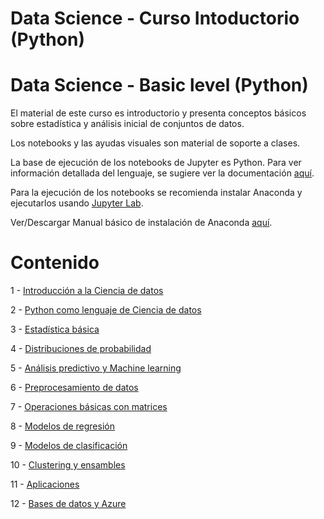 # Data Science - Curso Intoductorio (Python)
# Data Science - Basic level (Python)

El material de este curso es introductorio y presenta conceptos básicos sobre estadística y análisis inicial de conjuntos de datos.

Los notebooks y las ayudas visuales son material de soporte a clases.

La base de ejecución de los notebooks de Jupyter es Python. Para ver información detallada del lenguaje, se sugiere ver la documentación [aquí](http://ipython.org/documentation.html).

Para la ejecución de los notebooks se recomienda instalar Anaconda y ejecutarlos usando [Jupyter Lab](https://jupyterlab.readthedocs.io/en/stable/getting_started/installation.html).

Ver/Descargar Manual básico de instalación de Anaconda [aquí](https://github.com/jnserna/DS_Basic/blob/main/Intro/Clase_1_B_Descargar%20Anaconda%20%2B%20Python%20ini.pptx).

# Contenido

1 - [Introducción a la Ciencia de datos](https://github.com/jnserna/DS_Basic/tree/main/Intro)

2 - [Python como lenguaje de Ciencia de datos](https://github.com/jnserna/DS_Basic/tree/main/Python%20en%20DS%20%2B%20Numpy)

3 - [Estadística básica](https://github.com/jnserna/DS_Basic/tree/main/Estad%C3%ADstica%20b%C3%A1sica)

4 - [Distribuciones de probabilidad](https://github.com/jnserna/DS_Basic/tree/main/Distribuciones%20de%20probabilidad)

5 - [Análisis predictivo y Machine learning](https://github.com/jnserna/DS_Basic/tree/main/An%C3%A1lisis%20predictivo%20y%20ML)

6 - [Preprocesamiento de datos](https://github.com/jnserna/DS_Basic/tree/main/Preprocesamiento%20de%20datos)

7 - [Operaciones básicas con matrices](https://github.com/jnserna/DS_Basic/tree/main/Operaciones%20b%C3%A1sicas%20con%20matrices)

8 - [Modelos de regresión](https://github.com/jnserna/DS_Basic/tree/main/Modelos%20de%20regresi%C3%B3n)

9 - [Modelos de clasificación](https://github.com/jnserna/DS_Basic/tree/main/Modelos%20de%20clasificaci%C3%B3n)

10 - [Clustering y ensambles](https://github.com/jnserna/DS_Basic/tree/main/Clustering%20y%20Ensambles)

11 - [Aplicaciones](https://github.com/jnserna/DS_Basic/tree/main/Aplicaciones)

12 - [Bases de datos y Azure](https://github.com/jnserna/DS_Basic/tree/main/12%20Bases%20de%20datos%20y%20Azure)

